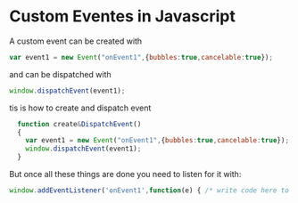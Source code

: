 # Custom Eventes in Javascript

A custom event can be created with
```js
var event1 = new Event("onEvent1",{bubbles:true,cancelable:true}); 

```

and can be dispatched with
```js
window.dispatchEvent(event1);
```


tis is how to create and dispatch event 
```js
  function create&DispatchEvent() 
  {
    var event1 = new Event("onEvent1",{bubbles:true,cancelable:true});        
    window.dispatchEvent(event1);        
  }
```

But once all these things are done you need to listen for it with:
```js
window.addEventListener('onEvent1',function(e) { /* write code here to execute */  });
```
